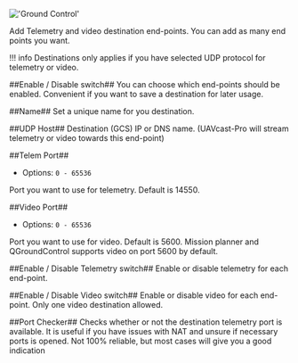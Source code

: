 !['Ground Control'](/images/pages/Ground-Control/ground-control.jpg)

Add Telemetry and video destination end-points. You can add as many end points you want.

!!! info
    Destinations only applies if you have selected UDP protocol for telemetry or video.  

##Enable / Disable switch##
You can choose which end-points should be enabled. Convenient if you want to save a destination for later usage.

##Name##
Set a unique name for you destination.

##UDP Host##
Destination (GCS) IP or DNS name. (UAVcast-Pro will stream telemetry or video towards this end-point)

##Telem Port##
* Options: `0 - 65536`

Port you want to use for telemetry. Default is 14550.

##Video Port##
* Options: `0 - 65536`

Port you want to use for video. Default is 5600. Mission planner and QGroundControl supports video on port 5600 by default.

##Enable / Disable Telemetry switch##
Enable or disable telemetry for each end-point.

##Enable / Disable Video switch##
Enable or disable video for each end-point. Only one video destination allowed.

##Port Checker##
Checks whether or not the destination telemetry port is available.
It is useful if you have issues with NAT and unsure if necessary ports is opened. Not 100% reliable, but most cases will give you a good indication